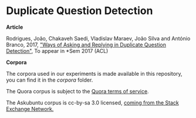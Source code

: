 # Duplicate Question Detection

**Article**

Rodrigues, João, Chakaveh Saedi, Vladislav Maraev, João Silva and António Branco, 2017, ["Ways of Asking and Replying in Duplicate Question Detection"](), To appear in *Sem 2017 (ACL)

**Corpora**

The corpora used in our experiments is made available in this repository, you can find it in the *corpora* folder.


The Quora corpus is subject to the [Quora terms of service](https://www.quora.com/about/tos).

The Askubuntu corpus is cc-by-sa 3.0 licensed, [coming from the Stack Exchange Network.](https://archive.org/details/stackexchange)

